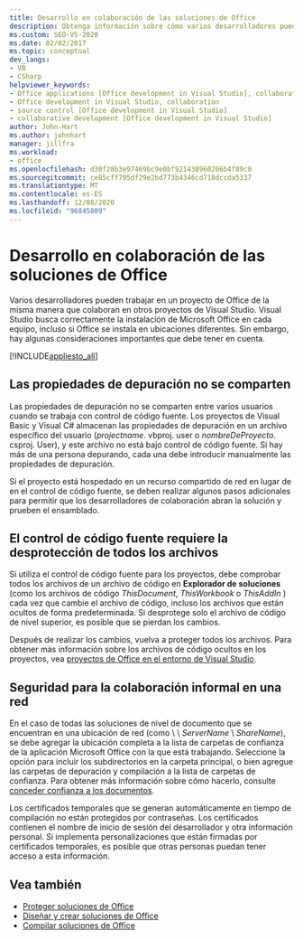 ```yaml
---
title: Desarrollo en colaboración de las soluciones de Office
description: Obtenga información sobre cómo varios desarrolladores pueden trabajar en un proyecto de Office de la misma manera que colaboran en otros proyectos de Visual Studio.
ms.custom: SEO-VS-2020
ms.date: 02/02/2017
ms.topic: conceptual
dev_langs:
- VB
- CSharp
helpviewer_keywords:
- Office applications [Office development in Visual Studio], collaborative development
- Office development in Visual Studio, collaboration
- source control [Office development in Visual Studio]
- collaborative development [Office development in Visual Studio]
author: John-Hart
ms.author: johnhart
manager: jillfra
ms.workload:
- office
ms.openlocfilehash: d30f28b3e97469bc9e0bf921438960206b4f89c0
ms.sourcegitcommit: ce85cff795df29e2bd773b4346cd718dccda5337
ms.translationtype: MT
ms.contentlocale: es-ES
ms.lasthandoff: 12/08/2020
ms.locfileid: "96845809"
---
```

# <a name="collaborative-development-of-office-solutions"></a>Desarrollo en colaboración de las soluciones de Office
  Varios desarrolladores pueden trabajar en un proyecto de Office de la misma manera que colaboran en otros proyectos de Visual Studio. Visual Studio busca correctamente la instalación de Microsoft Office en cada equipo, incluso si Office se instala en ubicaciones diferentes. Sin embargo, hay algunas consideraciones importantes que debe tener en cuenta.

 [!INCLUDE[appliesto_all](../vsto/includes/appliesto-all-md.md)]

## <a name="debug-properties-are-not-shared"></a>Las propiedades de depuración no se comparten
 Las propiedades de depuración no se comparten entre varios usuarios cuando se trabaja con control de código fuente. Los proyectos de Visual Basic y Visual C# almacenan las propiedades de depuración en un archivo específico del usuario (*projectname*. vbproj. user o *nombreDeProyecto*. csproj. User), y este archivo no está bajo control de código fuente. Si hay más de una persona depurando, cada una debe introducir manualmente las propiedades de depuración.

 Si el proyecto está hospedado en un recurso compartido de red en lugar de en el control de código fuente, se deben realizar algunos pasos adicionales para permitir que los desarrolladores de colaboración abran la solución y prueben el ensamblado.

## <a name="source-control-requires-checking-out-all-files"></a>El control de código fuente requiere la desprotección de todos los archivos
 Si utiliza el control de código fuente para los proyectos, debe comprobar todos los archivos de un archivo de código en **Explorador de soluciones** (como los archivos de código *ThisDocument*, *ThisWorkbook* o *ThisAddIn* ) cada vez que cambie el archivo de código, incluso los archivos que están ocultos de forma predeterminada. Si desprotege solo el archivo de código de nivel superior, es posible que se pierdan los cambios.

 Después de realizar los cambios, vuelva a proteger todos los archivos. Para obtener más información sobre los archivos de código ocultos en los proyectos, vea [proyectos de Office en el entorno de Visual Studio](../vsto/office-projects-in-the-visual-studio-environment.md).

## <a name="security-for-informal-collaboration-on-a-network"></a>Seguridad para la colaboración informal en una red
 En el caso de todas las soluciones de nivel de documento que se encuentran en una ubicación de red (como \\ \\ *ServerName* \\ *ShareName*), se debe agregar la ubicación completa a la lista de carpetas de confianza de la aplicación Microsoft Office con la que está trabajando. Seleccione la opción para incluir los subdirectorios en la carpeta principal, o bien agregue las carpetas de depuración y compilación a la lista de carpetas de confianza. Para obtener más información sobre cómo hacerlo, consulte [conceder confianza a los documentos](../vsto/granting-trust-to-documents.md).

 Los certificados temporales que se generan automáticamente en tiempo de compilación no están protegidos por contraseñas. Los certificados contienen el nombre de inicio de sesión del desarrollador y otra información personal. Si implementa personalizaciones que están firmadas por certificados temporales, es posible que otras personas puedan tener acceso a esta información.

## <a name="see-also"></a>Vea también
- [Proteger soluciones de Office](../vsto/securing-office-solutions.md)
- [Diseñar y crear soluciones de Office](../vsto/designing-and-creating-office-solutions.md)
- [Compilar soluciones de Office](../vsto/building-office-solutions.md)
